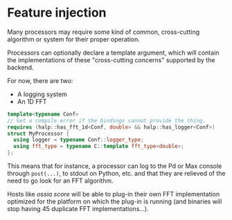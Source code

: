 # Feature injection

Many processors may require some kind of common, cross-cutting algorithm or system for their proper operation.

Processors can optionally declare a template argument, which will contain the implementations of these "cross-cutting concerns" supported by the backend.

For now, there are two: 

- A logging system
- An 1D FFT 

```cpp
template<typename Conf>
// Get a compile error if the bindings cannot provide the thing.
requires (halp::has_fft_1d<Conf, double> && halp::has_logger<Conf>)
struct MyProcessor {
  using logger = typename Conf::logger_type;
  using fft_type = typename C::template fft_type<double>;
};
```

This means that for instance, a processor can log to the Pd or Max console through `post(...)`, to stdout on Python, etc. and that they are relieved of the need to go look for an FFT algorithm.

Hosts like *ossia score* will be able to plug-in their own FFT implementation optimized for the platform on which the plug-in is running (and binaries will stop having 45 duplicate FFT implementations...).

